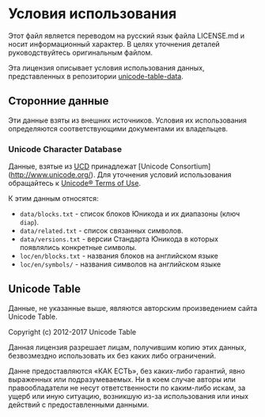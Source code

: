 # Условия использования

Этот файл является переводом на русский язык файла LICENSE.md и носит информационный характер.
В целях уточнения деталей руководствуйтесь оригинальным файлом.

Эта лицензия описывает условия использования данных, представленных в репозитории [unicode-table-data](https://github.com/unicode-table/unicode-table-data).

## Сторонние данные

Эти данные взяты из внешних источников.
Условия их использования определяются соответствующими документами их владельцев.

### Unicode Character Database

Данные, взятые из [UCD](http://unicode.org/ucd/) принадлежат [Unicode Consortium] (http://www.unicode.org/).
Для уточнения условий использования обращайтесь к [Unicode® Terms of Use](http://unicode.org/copyright.html).

К этим данным относятся:

* `data/blocks.txt` - список блоков Юникода и их диапазоны (ключ `diap`).
* `data/related.txt` - список связанных символов.
* `data/versions.txt` - версии Стандарта Юникода в которых появлялись конкретные символы.
* `loc/en/blocks.txt` - названия блоков на английском языке
* `loc/en/symbols/` - названия символов на английском языке

## Unicode Table

Данные, не указанные выше, являются авторским произведением сайта Unicode Table.

Copyright (c) 2012-2017 Unicode Table

Данная лицензия разрешает лицам, получившим копию этих данных, безвозмездно использовать их без каких либо ограничений.

Данне предоставляются «КАК ЕСТЬ», без каких-либо гарантий, явно выраженных или подразумеваемых.
Ни в коем случае авторы или правообладатели не несут ответственности по каким-либо искам, за ущерб или иную ситуацию,
возникшую из-за использования или иных действий с предоставленными данными.
